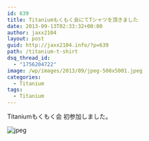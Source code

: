 ```yaml
---
id: 639
title: Titaniumもくもく会にてTシャツを頂きました
date: 2013-09-13T02:33:32+00:00
author: jaxx2104
layout: post
guid: http://jaxx2104.info/?p=639
path: /titanium-t-shirt
dsq_thread_id:
  - "1756204722"
image: /wp/images/2013/09/jpeg-500x5001.jpeg
categories:
  - Titanium
tags:
  - Titanium
---
```

Titaniumもくもく会 初参加しました。
  
<img src="/images/2013/09/jpeg-500x500.jpeg" alt="jpeg" class="img-rounded aligncenter size-large wp-image-640" srcset="/images/2013/09/jpeg-500x500.jpeg 500w, /images/2013/09/jpeg-150x150.jpeg 150w, /images/2013/09/jpeg-300x300.jpeg 300w, /images/2013/09/jpeg.jpeg 612w" sizes="(max-width: 500px) 100vw, 500px" />